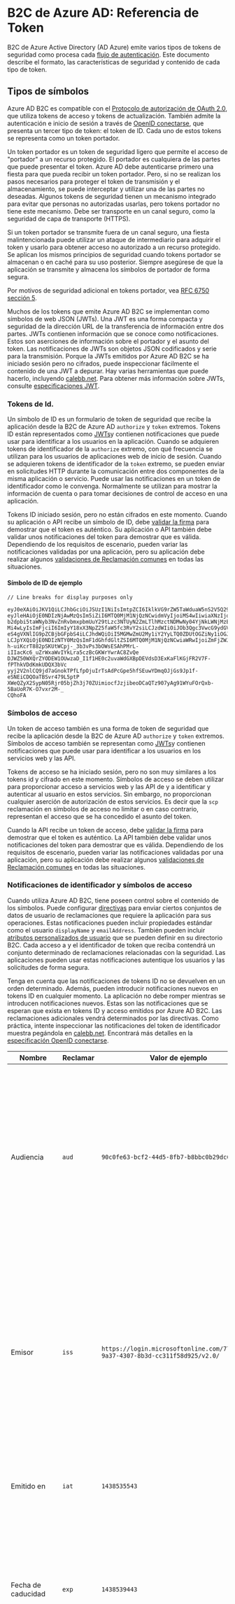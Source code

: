 <properties
    pageTitle="Azure Active Directory B2C | Microsoft Azure"
    description="Los tipos de símbolos emitidos en el B2C de Azure Active Directory."
    services="active-directory-b2c"
    documentationCenter=""
    authors="dstrockis"
    manager="mbaldwin"
    editor=""/>

<tags
    ms.service="active-directory-b2c"
    ms.workload="identity"
    ms.tgt_pltfrm="na"
    ms.devlang="na"
    ms.topic="article"
    ms.date="07/22/2016"
    ms.author="dastrock"/>


# <a name="azure-ad-b2c-token-reference"></a>B2C de Azure AD: Referencia de Token

B2C de Azure Active Directory (AD Azure) emite varios tipos de tokens de seguridad como procesa cada [flujo de autenticación](active-directory-b2c-apps.md). Este documento describe el formato, las características de seguridad y contenido de cada tipo de token.

## <a name="types-of-tokens"></a>Tipos de símbolos

Azure AD B2C es compatible con el [Protocolo de autorización de OAuth 2.0](active-directory-b2c-reference-protocols.md), que utiliza tokens de acceso y tokens de actualización. También admite la autenticación e inicio de sesión a través de [OpenID conectarse](active-directory-b2c-reference-protocols.md), que presenta un tercer tipo de token: el token de ID. Cada uno de estos tokens se representa como un token portador.

Un token portador es un token de seguridad ligero que permite el acceso de "portador" a un recurso protegido. El portador es cualquiera de las partes que puede presentar el token. Azure AD debe autenticarse primero una fiesta para que pueda recibir un token portador. Pero, si no se realizan los pasos necesarios para proteger el token de transmisión y el almacenamiento, se puede interceptar y utilizar una de las partes no deseadas. Algunos tokens de seguridad tienen un mecanismo integrado para evitar que personas no autorizadas usarlas, pero tokens portador no tiene este mecanismo. Debe ser transporte en un canal seguro, como la seguridad de capa de transporte (HTTPS).

Si un token portador se transmite fuera de un canal seguro, una fiesta malintencionada puede utilizar un ataque de intermediario para adquirir el token y usarlo para obtener acceso no autorizado a un recurso protegido. Se aplican los mismos principios de seguridad cuando tokens portador se almacenan o en caché para su uso posterior. Siempre asegúrese de que la aplicación se transmite y almacena los símbolos de portador de forma segura.

Por motivos de seguridad adicional en tokens portador, vea [RFC 6750 sección 5](http://tools.ietf.org/html/rfc6750).

Muchos de los tokens que emite Azure AD B2C se implementan como símbolos de web JSON (JWTs). Una JWT es una forma compacta y seguridad de la dirección URL de la transferencia de información entre dos partes. JWTs contienen información que se conoce como notificaciones. Estos son aserciones de información sobre el portador y el asunto del token. Las notificaciones de JWTs son objetos JSON codificados y serie para la transmisión. Porque la JWTs emitidos por Azure AD B2C se ha iniciado sesión pero no cifrados, puede inspeccionar fácilmente el contenido de una JWT a depurar. Hay varias herramientas que puede hacerlo, incluyendo [calebb.net](http://calebb.net). Para obtener más información sobre JWTs, consulte [especificaciones JWT](http://self-issued.info/docs/draft-ietf-oauth-json-web-token.html).

### <a name="id-tokens"></a>Tokens de Id.

Un símbolo de ID es un formulario de token de seguridad que recibe la aplicación desde la B2C de Azure AD `authorize` y `token` extremos. Tokens ID están representados como [JWTs](#types-of-tokens)y contienen notificaciones que puede usar para identificar a los usuarios en la aplicación. Cuando se adquieren tokens de identificador de la `authorize` extremo, con qué frecuencia se utilizan para los usuarios de aplicaciones web de inicio de sesión. Cuando se adquieren tokens de identificador de la `token` extremo, se pueden enviar en solicitudes HTTP durante la comunicación entre dos componentes de la misma aplicación o servicio. Puede usar las notificaciones en un token de identificador como le convenga. Normalmente se utilizan para mostrar la información de cuenta o para tomar decisiones de control de acceso en una aplicación.  

Tokens ID iniciado sesión, pero no están cifrados en este momento. Cuando su aplicación o API recibe un símbolo de ID, debe [validar la firma](#token-validation) para demostrar que el token es auténtico. Su aplicación o API también debe validar unos notificaciones del token para demostrar que es válida. Dependiendo de los requisitos de escenario, pueden variar las notificaciones validadas por una aplicación, pero su aplicación debe realizar algunos [validaciones de Reclamación comunes](#token-validation) en todas las situaciones.

#### <a name="sample-id-token"></a>Símbolo de ID de ejemplo
```
// Line breaks for display purposes only

eyJ0eXAiOiJKV1QiLCJhbGciOiJSUzI1NiIsImtpZCI6IklkVG9rZW5TaWduaW5nS2V5Q29udGFpbmVyIn0.
eyJleHAiOjE0NDIzNjAwMzQsIm5iZiI6MTQ0MjM1NjQzNCwidmVyIjoiMS4wIiwiaXNzIjoiaHR0cHM6Ly9s
b2dpbi5taWNyb3NvZnRvbmxpbmUuY29tLzc3NTUyN2ZmLTlhMzctNDMwNy04YjNkLWNjMzExZjU4ZDkyNS92
Mi4wLyIsImFjciI6ImIyY18xX3NpZ25faW5fc3RvY2siLCJzdWIiOiJOb3Qgc3VwcG9ydGVkIGN1cnJlbnRs
eS4gVXNlIG9pZCBjbGFpbS4iLCJhdWQiOiI5MGMwZmU2My1iY2YyLTQ0ZDUtOGZiNy1iOGJiYzBiMjlkYzYi
LCJpYXQiOjE0NDIzNTY0MzQsImF1dGhfdGltZSI6MTQ0MjM1NjQzNCwiaWRwIjoiZmFjZWJvb2suY29tIn0.
h-uiKcrT882pSKUtWCpj-_3b3vPs3bOWsESAhPMrL-iIIacKc6_uZrWxaWvIYkLra5czBcGKWrYwrAC8ZvQe
DJWZ50WXQrZYODEW1OUwzaD_I1f1HE0c2uvaWdGXBpDEVdsD3ExKaFlKGjFR2V7F-fPThkVDdKmkUDQX3bVc
yyj2V2nlCQ9jd7aGnokTPfLfpOjuIrTsAdPcGpe5hfSEuwYDmqOJjGs9Jp1f-eSNEiCDQOaTBSvr479L5ptP
XWeQZyX2SypN05Rjr05bjZh3j70ZUimiocfJzjibeoDCaQTz907yAg91WYuFOrQxb-5BaUoR7K-O7vxr2M-_
CQhoFA

```

### <a name="access-tokens"></a>Símbolos de acceso

Un token de acceso también es una forma de token de seguridad que recibe la aplicación desde la B2C de Azure AD `authorize` y `token` extremos. Símbolos de acceso también se representan como [JWTs](#types-of-tokens)y contienen notificaciones que puede usar para identificar a los usuarios en los servicios web y las API.

Tokens de acceso se ha iniciado sesión, pero no son muy similares a los tokens id y cifrado en este momento.  Símbolos de acceso se deben utilizar para proporcionar acceso a servicios web y las API de y a identificar y autenticar al usuario en estos servicios.  Sin embargo, no proporcionan cualquier aserción de autorización de estos servicios.  Es decir que la `scp` reclamación en símbolos de acceso no limitar o en caso contrario, representan el acceso que se ha concedido el asunto del token.

Cuando la API recibe un token de acceso, debe [validar la firma](#token-validation) para demostrar que el token es auténtico. La API también debe validar unos notificaciones del token para demostrar que es válida. Dependiendo de los requisitos de escenario, pueden variar las notificaciones validadas por una aplicación, pero su aplicación debe realizar algunos [validaciones de Reclamación comunes](#token-validation) en todas las situaciones.

### <a name="claims-in-id--access-tokens"></a>Notificaciones de identificador y símbolos de acceso

Cuando utiliza Azure AD B2C, tiene poseen control sobre el contenido de los símbolos. Puede configurar [directivas](active-directory-b2c-reference-policies.md) para enviar ciertos conjuntos de datos de usuario de reclamaciones que requiere la aplicación para sus operaciones. Estas notificaciones pueden incluir propiedades estándar como el usuario `displayName` y `emailAddress`. También pueden incluir [atributos personalizados de usuario](active-directory-b2c-reference-custom-attr.md) que se pueden definir en su directorio B2C. Cada acceso a y el identificador de token que reciba contendrá un conjunto determinado de reclamaciones relacionadas con la seguridad. Las aplicaciones pueden usar estas notificaciones autentique los usuarios y las solicitudes de forma segura.

Tenga en cuenta que las notificaciones de tokens ID no se devuelven en un orden determinado. Además, pueden introducir notificaciones nuevos en tokens ID en cualquier momento. La aplicación no debe romper mientras se introducen notificaciones nuevos. Estas son las notificaciones que se esperan que exista en tokens ID y acceso emitidos por Azure AD B2C. Las reclamaciones adicionales vendrá determinados por las directivas. Como práctica, intente inspeccionar las notificaciones del token de identificador muestra pegándola en [calebb.net](http://calebb.net). Encontrará más detalles en la [especificación OpenID conectarse](http://openid.net/specs/openid-connect-core-1_0.html).

| Nombre | Reclamar | Valor de ejemplo | Descripción |
| ----------------------- | ------------------------------- | ------------ | --------------------------------- |
| Audiencia | `aud` | `90c0fe63-bcf2-44d5-8fb7-b8bbc0b29dc6` | Una notificación de audiencia identifica al destinatario del token. Azure AD B2C, la audiencia es el identificador de la aplicación de la aplicación como asignada a su aplicación en el portal de registro de la aplicación. La aplicación debería validar este valor y rechazar el token si no coincide. |
| Emisor | `iss` | `https://login.microsoftonline.com/775527ff-9a37-4307-8b3d-cc311f58d925/v2.0/` | Esta notificación identifica el servicio de token de seguridad (STS) que construye y devuelve el token. También identifica el directorio de Azure AD en el que el usuario fue autenticado. La aplicación debería validar la reclamación de emisor para asegurarse de que el token suministrado desde el extremo de la versión 2.0. |
| Emitido en | `iat` | `1438535543` | Esta notificación es el momento en el que fue emitido el token representado en tiempo de tiempo. |
| Fecha de caducidad | `exp` | `1438539443` | La hora de expiración de la reclamación es el momento en que el token es válido, se representan en tiempo de tiempo. La aplicación debería utilizar esta notificación para comprobar la validez de la duración del token.  |
| No antes | `nbf` | `1438535543` | Esta notificación es el momento en que el token es válida, representado en tiempo de tiempo. Esto suele ser el mismo que el tiempo que fue emitido el token. La aplicación debería utilizar esta notificación para comprobar la validez de la duración del token.  |
| Versión | `ver` | `1.0` | Esta es la versión del token de identificador definida por Azure AD. |
| Código hash | `c_hash` | `SGCPtt01wxwfgnYZy2VJtQ` | Un hash de código está incluido en un símbolo de ID solo cuando haya emitido el token junto con un código de autorización de OAuth 2.0. Un hash código puede utilizarse para validar la autenticidad de un código de autorización. Vea la [especificación OpenID conectarse](http://openid.net/specs/openid-connect-core-1_0.html) para obtener más detalles sobre cómo llevar a cabo esta validación. |
| Hash de token de acceso | `at_hash` | `SGCPtt01wxwfgnYZy2VJtQ` | Un hash de token de acceso se incluye en un símbolo de ID solo cuando haya emitido el token junto con un símbolo de acceso OAuth 2.0. Puede usarse un hash de token de acceso para validar la autenticidad de un token de acceso. Vea la [especificación OpenID conectarse](http://openid.net/specs/openid-connect-core-1_0.html) para obtener más detalles sobre cómo llevar a cabo esta validación. |
| Valor de seguridad | `nonce` | `12345` | Un valor de seguridad es una estrategia usada para mitigar ataques de reproducción de token. La aplicación puede especificar un valor de seguridad en una solicitud de autorización mediante la `nonce` parámetro de consulta. Se va a emitir el valor que se proporciona en la solicitud sin modificar en la `nonce` reclamar de solo un símbolo de ID. Esto permite la aplicación para comprobar el valor con el valor que especifica en la solicitud, que se asocia la sesión de la aplicación con un símbolo de identificador proporcionado. La aplicación debe realizar esta validación durante el proceso de validación de token de ID. |
| Asunto | `sub` | `Not supported currently. Use oid claim.` | Esta es una entidad de seguridad acerca de que el token declara información, como el usuario de una aplicación. Este valor es inmutable y no se puede reasignar o volver a utilizar. Puede usar para realizar comprobaciones de autorización de forma segura, como cuando se utiliza el token de acceso a un recurso. Sin embargo, todavía no se ha implementado la reclamación de asunto en la B2C de Azure AD. Debe configurar las directivas para incluir el identificador de objeto `oid` reclamar y use el valor para identificar a los usuarios, en lugar de usar la reclamación de asunto para la autorización. |
| Referencia de clase de contexto de autenticación | `acr` | `b2c_1_sign_in` | Este es el nombre de la directiva que se usó para adquirir el token de ID.  |
| Tiempo de autenticación | `auth_time` | `1438535543` | Esta notificación es el momento en que un último especificado credenciales de usuario representados en tiempo de tiempo. |


### <a name="refresh-tokens"></a>Actualizar tokens

Actualizar los tokens son tokens de seguridad que puede usar la aplicación para adquirir nuevos tokens de identificador y acceso tokens en un flujo de OAuth 2.0. Proporcionan la aplicación con acceso a largo plazo a los recursos en nombre de los usuarios sin necesidad de interacción con los usuarios.

Para recibir una actualización token en una respuesta de token, la su aplicación debe solicitar la `offline_acesss` ámbito. Para obtener más información sobre la `offline_access` ámbito, consulte la [referencia de protocolo de Azure AD B2C](active-directory-b2c-reference-protocols.md).

Actualizar tokens y siempre estén, completamente opaco a su aplicación. Se emiten Azure AD y puedan inspeccionar y sólo interpreta Azure AD. Son larga, pero no se debe escribir la aplicación con la esperanza de un símbolo de actualización durará durante un período específico de tiempo. Tokens de actualización pueden ser no válidas en cualquier momento para una variedad de motivos. Es la única manera de la aplicación saber si un símbolo de actualización es válido intentar canjear realizando una solicitud de token a Azure AD.

Cuando se canjea un token de actualización para un nuevo token (y si la aplicación se ha concedido el `offline_access` ámbito), recibirá un nuevo token de actualización en la respuesta del token. Debe guardar el token de actualización recién emitido. Debería reemplazar el token de actualización que se ha usado previamente en la convocatoria. Esto ayuda a garantizar que los tokens actualización siguen siendo válidos tanto como sea posible.

## <a name="token-validation"></a>Validación de token

Para validar un token, la aplicación debe comprobar la firma y notificaciones del token.

Muchas bibliotecas Abrir origen están disponibles para validar JWTs, dependiendo de su idioma preferido. Se recomienda explorar las opciones en lugar de implementar su propia lógica de validación. La información de esta guía puede ayudarle a aprender a usar correctamente esas bibliotecas.

### <a name="validate-the-signature"></a>Validar la firma
Un JWT contiene tres segmentos, separados por el `.` caracteres. El primer segmento es el **encabezado**, el segundo es el **cuerpo**y la tercera es la **firma**. El segmento de la firma puede usarse para validar la autenticidad del token de modo que se puede confiar en la aplicación.

Tokens de Azure AD B2C firmados mediante algoritmos estándar de cifrado asimétricos, como RSA 256. El encabezado del token contiene información sobre el método de cifrado y de clave utilizado para firmar el token:

```
{
        "typ": "JWT",
        "alg": "RS256",
        "kid": "GvnPApfWMdLRi8PDmisFn7bprKg"
}
```

La `alg` reclamación indica el algoritmo que se usó para firmar el token. La `kid` reclamación indica la clave pública determinada que se usó para firmar el token.

En cualquier momento, Azure AD puede iniciar sesión un token con cualquiera de un conjunto determinado de pares de clave pública y privada. Azure AD gira el conjunto de claves posibles periódicamente, por lo que se debe escribir su aplicación para controlar los cambios claves automáticamente. Una frecuencia razonable para comprobar las actualizaciones a las claves públicas utilizadas Azure AD es cada 24 horas.

Azure AD B2C tiene un extremo de metadatos OpenID conectarse. Esto permite aplicaciones obtener información acerca de Azure AD B2C en tiempo de ejecución. Esta información incluye extremos, contenido token y token claves de firma. El directorio B2C contiene un documento de metadatos JSON para cada directiva. Por ejemplo, el documento de metadatos de la `b2c_1_sign_in` directiva en la `fabrikamb2c.onmicrosoft.com` se encuentra en:

```
https://login.microsoftonline.com/fabrikamb2c.onmicrosoft.com/v2.0/.well-known/openid-configuration?p=b2c_1_sign_in
```

`fabrikamb2c.onmicrosoft.com`es el directorio de B2C utilizado para autenticar al usuario y `b2c_1_sign_in` es la directiva que se utiliza para adquirir el token. Para determinar qué directiva se usó para firmar un token (y dónde ir para capturar los metadatos), tiene dos opciones. En primer lugar, el nombre de la directiva se incluye en el `acr` reclamar en el token. Puede analizar reclamaciones fuera del cuerpo de la JWT base 64 descodificar el cuerpo y deserializar la cadena JSON resultante. La `acr` reclamación será el nombre de la directiva que se usó para emitir el token.  La otra opción consiste en codificar la directiva en el valor de la `state` parámetro cuando se emitió la petición y, a continuación, descodificar para determinar qué directiva se ha usado. Cualquiera de los métodos es válida.

El documento de metadatos es un objeto JSON que contiene varios elementos útiles de información. Incluyen la ubicación de los extremos necesarios para realizar la autenticación OpenID conectarse. También incluyen `jwks_uri`, que proporciona la ubicación del conjunto de las claves públicas que se utilizan para firmar tokens. Que aquí se proporciona la ubicación, pero es mejor capturar la ubicación dinámicamente con el documento de metadatos y analizar los `jwks_uri`:

```
https://login.microsoftonline.com/fabrikamb2c.onmicrosoft.com/discovery/v2.0/keys?p=b2c_1_sign_in
```

El documento JSON que se encuentra en esta dirección URL contiene toda la información de clave pública en uso en un momento determinado. Puede usar la aplicación de la `kid` reclamar en el encabezado JWT para seleccionar la clave pública en el documento JSON que se utiliza para iniciar un símbolo concreto. A continuación, puede realizar validación de firma con la clave pública correcta y el algoritmo de indicado.

Una descripción de cómo llevar a cabo la validación de firma está fuera del ámbito de este documento. Muchas bibliotecas Abrir origen están disponibles para ayudarle con este si lo necesita.

### <a name="validate-the-claims"></a>Validar las notificaciones
Cuando su aplicación o API recibe un símbolo de ID, también debe realizar varias comprobaciones frente a las notificaciones del token de ID. Estos incluyen, pero no están limitados a:

- La notificación de la **audiencia** : comprueba que el token de identificador estaba destinado a la aplicación.
- Las notificaciones **no antes** y **fecha de caducidad** : estos comprobar que no ha expirado el token de ID.
- La notificación de **emisor** : comprueba que Azure AD emitió el token a su aplicación.
- El **valor de seguridad**: se trata de una estrategia de mitigación de ataques de reproducción de token.

Para obtener una lista completa de validaciones que debe realizar la aplicación, consulte la [especificación OpenID conectarse](https://openid.net). Detalles de los valores esperados para estas notificaciones se incluyen en la [sección token](#types-of-tokens)de anterior.  

## <a name="token-lifetimes"></a>Duración de token

La duración de token siguiente se proporciona para obtener más información. Puede ayudarle al desarrollar y depurar aplicaciones. Tenga en cuenta que no se deben escribir las aplicaciones que va a pasar cualquiera de estas duraciones permanezca constante. Pueden y cambiará.  Puede obtener más información sobre la personalización de tokens duraciones en Azure AD B2C [aquí](active-directory-b2c-token-session-sso.md).

| Token | Duración | Descripción |
| ----------------------- | ------------------------------- | ------------ |
| Tokens de Id. | Una hora | Tokens ID son normalmente válidos para una hora. La aplicación web puede utilizar este período de duración para mantener sus propias sesiones con usuarios (recomendados). También puede elegir una duración de sesión diferente. Si su aplicación debe obtener un identificador nuevo token, simplemente debe realizar una nueva solicitud de inicio de sesión en Azure AD. Si un usuario tiene una sesión de explorador válidas con Azure AD, ese usuario no deberá volver a introducir las credenciales. |
| Actualizar tokens | Hasta 14 días | Un símbolo de actualización solo es válido para un máximo de 14 días. Sin embargo, un símbolo de actualización puede no ser válido en cualquier momento por varios motivos. La aplicación debería seguir intenta usar un símbolo de actualización hasta que se produce un error en la solicitud, o su aplicación reemplaza el token de actualización con uno nuevo.  Un símbolo de actualización también puede ser válido si ha pasado 90 días desde que el usuario escribió última credenciales. |
| Códigos de autorización | Cinco minutos | Códigos de autorización son deliberadamente corta duración. Debe canjear inmediatamente por tokens de acceso, tokens ID o tokens de actualización cuando se reciben. |
